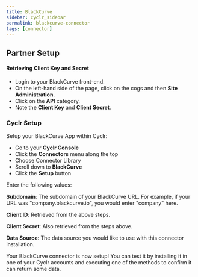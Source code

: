 ```yaml
---
title: BlackCurve
sidebar: cyclr_sidebar
permalink: blackcurve-connector
tags: [connector]
---
```


## Partner Setup

#### Retrieving Client Key and Secret
*   Login to your BlackCurve front-end.
*   On the left-hand side of the page, click on the cogs and then **Site Administration**.
*   Click on the **API** category.
*   Note the **Client Key** and **Client Secret**.

### Cyclr Setup

Setup your BlackCurve App within Cyclr:

*   Go to your **Cyclr Console**
*   Click the **Connectors** menu along the top
*   Choose Connector Library
*   Scroll down to **BlackCurve**
*   Click the **Setup** button

Enter the following values:

**Subdomain**: The subdomain of your BlackCurve URL. For example, if your URL was "company.blackcurve.io", you would enter "company" here.

**Client ID**: Retrieved from the above steps.

**Client Secret**: Also retrieved from the steps above.

**Data Source**: The data source you would like to use with this connector installation. 


Your BlackCurve connector is now setup! You can test it by installing it in one of your Cyclr accounts and executing one of the methods to confirm it can return some data.
